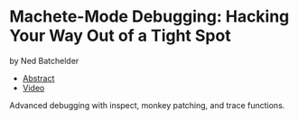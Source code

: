 # Machete-Mode Debugging: Hacking Your Way Out of a Tight Spot
by Ned Batchelder

- [Abstract](https://us.pycon.org/2016/schedule/presentation/1658/)
- [Video](https://www.youtube.com/watch?v=5XvAVgcbmdY)

Advanced debugging with inspect, monkey patching, and trace functions.
